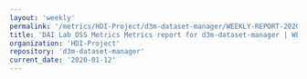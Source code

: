 ```yaml
---
layout: 'weekly'
permalink: '/metrics/HDI-Project/d3m-dataset-manager/WEEKLY-REPORT-2020-01-12'
title: 'DAI Lab OSS Metrics Metrics report for d3m-dataset-manager | WEEKLY-REPORT-2020-01-12'
organization: 'HDI-Project'
repository: 'd3m-dataset-manager'
current_date: '2020-01-12'
---
```

